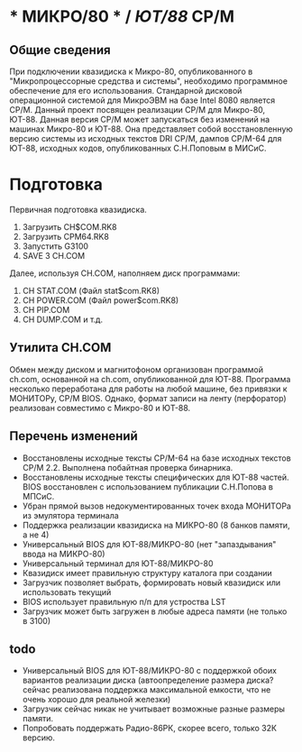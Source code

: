 # * МИКРО/80 * / *ЮТ/88* CP/M 

## Общие сведения

При подключении квазидиска к Микро-80, опубликованного в "Микропроцессорные
средства и системы", необходимо программное обеспечение для его использования.
Стандарной дисковой операционной системой для МикроЭВМ на базе Intel 8080
является CP/M. Данный проект посвящен реализации CP/M для Микро-80, ЮТ-88.
Данная версия CP/M может запускаться без изменений на машинах Микро-80 и
ЮТ-88. Она представляет собой восстановленную версию системы из исходных
текстов DRI CP/M, дампов CP/M-64 для ЮТ-88, исходных кодов, опубликованных
С.Н.Поповым в МИСиС.

# Подготовка

Первичная подготовка квазидиска.

1. Загрузить CH$COM.RK8
2. Загрузить CPM64.RK8
3. Запустить G3100
4. SAVE 3 CH.COM

Далее, используя CH.COM, наполняем диск программами:

1. CH STAT.COM (Файл stat$com.RK8)
2. CH POWER.COM (Файл power$com.RK8)
3. CH PIP.COM
4. CH DUMP.COM
и т.д.

## Утилита CH.COM

Обмен между диском и магнитофоном организован программой ch.com, основанной
на ch.com, опубликованной для ЮТ-88. Программа несколько переработана для
работы на любой машине, без привязки к МОНИТОРу, CP/M BIOS. Однако, формат
записи на ленту (перфоратор) реализован совместимо с Микро-80 и ЮТ-88.


## Перечень изменений
 - Восстановлены исходные тексты CP/M-64 на базе исходных текстов CP/M 2.2. Выполнена побайтная проверка бинарника.
 - Восстановлены исходные тексты специфических для ЮТ-88 частей. BIOS восстановлен с использованием публикации С.Н.Попова в МПСиС.
 - Убран прямой вызов недокументированных точек входа МОНИТОРа из эмулятора терминала
 - Поддержка реализации квазидиска на МИКРО-80 (8 банков памяти, а не 4)
 - Универсальный BIOS для ЮТ-88/МИКРО-80 (нет "запаздывания" ввода на МИКРО-80)
 - Универсальный терминал для ЮТ-88/МИКРО-80
 - Квазидиск имеет правильную структуру каталога при создании
 - Загрузчик позволяет выбрать, формировать новый квазидиск или использовать текущий
 - BIOS использует правильную п/п для устроства LST
 - Загрузчик может быть загружен в любые адреса памяти (не только в 3100)

## todo

 - Универсальный BIOS для ЮТ-88/МИКРО-80 с поддержкой обоих вариантов реализации диска (автоопределение размера диска?
   сейчас реализована поддержка максимальной емкости, что не очень хорошо для реальной железки)
 - Загрузчик сейчас никак не учитывает возможные разные размеры памяти.
 - Попробовать поддержать Радио-86РК, скорее всего, только 32К версию.
